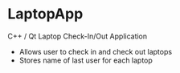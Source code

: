 # LaptopApp
C++ / Qt Laptop Check-In/Out Application
* Allows user to check in and check out laptops
* Stores name of last user for each laptop

